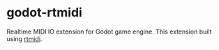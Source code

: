 # godot-rtmidi

Realtime MIDI IO extension for Godot game engine.
This extension built using [rtmidi](https://github.com/thestk/rtmidi).
